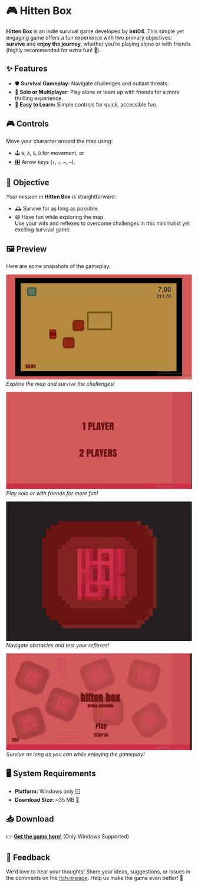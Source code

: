 
# 🎮 Hitten Box

**Hitten Box** is an indie survival game developed by **bst04**. This simple yet engaging game offers a fun experience with two primary objectives: **survive** and **enjoy the journey**, whether you’re playing alone or with friends (highly recommended for extra fun! 🎉).

## ✨ Features
- 🛡️ **Survival Gameplay:** Navigate challenges and outlast threats.
- 🤝 **Solo or Multiplayer:** Play alone or team up with friends for a more thrilling experience.
- 🎯 **Easy to Learn:** Simple controls for quick, accessible fun.

## 🎮 Controls
Move your character around the map using:  
- 🕹️ `W`, `A`, `S`, `D` for movement, or  
- 🎛️ Arrow keys (`↑`, `↓`, `←`, `→`).

## 🧭 Objective
Your mission in **Hitten Box** is straightforward:  
- 🕰️ Survive for as long as possible.  
- 😄 Have fun while exploring the map.  
Use your wits and reflexes to overcome challenges in this minimalist yet exciting survival game.

## 🖼️ Preview
Here are some snapshots of the gameplay:  

![Hitten Box Gameplay 1](https://github.com/brunoooost/hitten-box/blob/main/hittenbox/PYpp0z.png?raw=true)  
*Explore the map and survive the challenges!*  

![Hitten Box Gameplay 2](https://github.com/brunoooost/hitten-box/blob/main/hittenbox/RzK8Jl.png?raw=true)  
*Play solo or with friends for more fun!*  

![Hitten Box Gameplay 3](https://github.com/brunoooost/hitten-box/blob/main/hittenbox/yWF2Vw.png?raw=true)  
*Navigate obstacles and test your reflexes!*  

![Hitten Box Gameplay 4](https://github.com/brunoooost/hitten-box/blob/main/hittenbox/a_ui1R.png?raw=true)  
*Survive as long as you can while enjoying the gameplay!*  

## 🖥️ System Requirements
- **Platform:** Windows only 🪟  
- **Download Size:** ~35 MB 💾

## 📥 Download
👉 [**Get the game here!**](https://brunoooost04.itch.io/hitten-box) (Only Windows Supported)

## 💬 Feedback
We’d love to hear your thoughts! Share your ideas, suggestions, or issues in the comments on the [itch.io page](https://brunoooost04.itch.io/hitten-box). Help us make the game even better! 🌟


